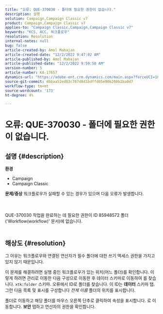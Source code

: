 ```yaml
---
title: "오류: QUE-370030 - 폴더에 필요한 권한이 없습니다."
description: 설명
solution: Campaign,Campaign Classic v7
product: Campaign,Campaign Classic v7
applies-to: "Campaign Classic,Campaign,Campaign Classic v7"
keywords: "KCS, ACC, 워크플로우"
resolution: Resolution
internal-notes: null
bug: false
article-created-by: Amol Mahajan
article-created-date: "12/2/2022 9:47:02 AM"
article-published-by: Amol Mahajan
article-published-date: "12/2/2022 9:59:50 AM"
version-number: 5
article-number: KA-17657
dynamics-url: "https://adobe-ent.crm.dynamics.com/main.aspx?forceUCI=1&pagetype=entityrecord&etn=knowledgearticle&id=7b57f23f-2672-ed11-9561-6045bd006b4b"
source-git-commit: dbbaa52ed83c787d8d1bdffd05e90b208b2ba0d7
workflow-type: tm+mt
source-wordcount: '173'
ht-degree: 4%

---
```


# 오류: QUE-370030 - 폴더에 필요한 권한이 없습니다.

## 설명 {#description}

<b>환경</b>
- Campaign
- Campaign Classic



<b>문제/증상</b>
워크플로우가 실패할 수 있는 경우가 있으며 다음 오류가 발생합니다.
<br><br> <br><br>QUE-370030 작업을 완료하는 데 필요한 권한이 ID 85948572 폴더(&#39;Workflow(workflow)&#39; 문서)에 없습니다.
<br> <br>

## 해상도 {#resolution}


그 이유는 워크플로우와 연결된 연산자가 필수 폴더에 대한 쓰기 액세스 권한을 가지고 있지 않기 때문입니다.

이 문제를 해결하려면 실행 중인 워크플로우가 있는 위치(어느 폴더)를 확인합니다. 이렇게 하려면 관리로 이동한 다음 구성으로 이동한 후 데이터 스키마로 이동하여 를 찾습니다. `xtk:folder` 스키마. 오류에서 ID로 폴더를 찾습니다. 이 ID는 <b>데이터</b> 스키마 탭. 그런 다음 목록 및 표시를 구성합니다 *전체 이름* 폴더의 위치를 표시합니다.

폴더로 이동하고 해당 폴더를 마우스 오른쪽 단추로 클릭하여 속성을 표시합니다. 로 이동합니다. <b>보안</b> 탭하고 연산자의 권한을 확인합니다.
